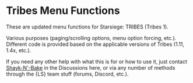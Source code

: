 # Tribes Menu Functions

These are updated menu functions for Starsiege: TRIBES (Tribes 1).

Various purposes (paging/scrolling options, menu option forcing, etc.). Different code is provided based on the applicable versions of Tribes (1.11, 1.4x, etc.).

If you need any other help with what this is for or how to use it, just contact [Shayk-N'-Bake](https://github.com/shaykbake) in the Discussions here, or via any number of methods through the {LS} team stuff (forums, Discord, etc.).
